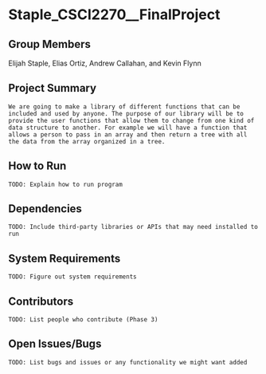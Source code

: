 # Staple_CSCI2270__FinalProject

## Group Members

Elijah Staple, Elias Ortiz, Andrew Callahan, and Kevin Flynn

## Project Summary

	We are going to make a library of different functions that can be included and used by anyone. The purpose of our library will be to provide the user functions that allow them to change from one kind of data structure to another. For example we will have a function that allows a person to pass in an array and then return a tree with all the data from the array organized in a tree.

## How to Run

	TODO: Explain how to run program

## Dependencies

	TODO: Include third-party libraries or APIs that may need installed to run

## System Requirements

	TODO: Figure out system requirements

## Contributors

	TODO: List people who contribute (Phase 3)

## Open Issues/Bugs

	TODO: List bugs and issues or any functionality we might want added